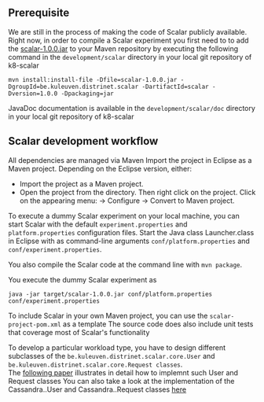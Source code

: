 ## Prerequisite

We are still in the process of making the code of Scalar publicly available. 
Right now, in order to compile a Scalar experiment you first need to to add the [scalar-1.0.0.jar](../../development/scalar/)
to your Maven repository by executing the following command in the `development/scalar` directory in your local git repository of k8-scalar
```
mvn install:install-file -Dfile=scalar-1.0.0.jar -DgroupId=be.kuleuven.distrinet.scalar -DartifactId=scalar -Dversion=1.0.0 -Dpackaging=jar
```
   
JavaDoc documentation is available in the `development/scalar/doc` directory in your local git repository of k8-scalar 

## Scalar development workflow
All dependencies are managed via Maven
Import the project in Eclipse as a Maven project. Depending on the Eclipse version, either:
  * Import the project as a Maven project.
  * Open the project from the directory. Then right click on the project. Click on the appearing menu: -> Configure -> Convert to Maven project. 

To execute a dummy Scalar experiment on your local machine, you can start Scalar with the default `experiment.properties` and `platform.properties` 
configuration files. Start the Java class Launcher.class in Eclipse with as command-line arguments `conf/platform.properties` and `conf/experiment.properties`.

You also compile the Scalar code at the command line with `mvn package`.  

You execute the dummy Scalar experiment as 
```
java -jar target/scalar-1.0.0.jar conf/platform.properties conf/experiment.properties
```

To include Scalar in your own Maven project, you can use the `scalar-project-pom.xml` as a template 
The source code does also include unit tests that coverage most of Scalar's functionality 

To develop a particular workload type, you have to design different subclasses of the `be.kuleuven.distrinet.scalar.core.User` and `be.kuleuven.distrinet.scalar.core.Request classes`.  
The [following paper](./heyman_preuveneers_joosen.pdf) illustrates in detail how to implemnt such User and Request classes
You can also take a look at the implementation of the Cassandra..User and Cassandra..Request classes [here](../../development/scalar/src/be/kuleuven/distrinet/scalar/
)
